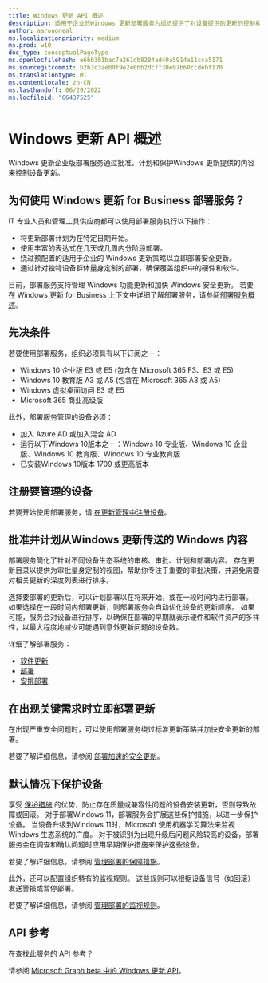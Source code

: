 ```yaml
---
title: Windows 更新 API 概述
description: 适用于企业的Windows 更新部署服务为组织提供了对设备提供的更新的控制权。
author: aarononeal
ms.localizationpriority: medium
ms.prod: w10
doc_type: conceptualPageType
ms.openlocfilehash: e6bb301bac7a261db8284ad40a5914a11cca5171
ms.sourcegitcommit: b2b3c3ae00f9e2e0bb2dcff30e97b60ccdebf170
ms.translationtype: MT
ms.contentlocale: zh-CN
ms.lasthandoff: 06/29/2022
ms.locfileid: "66437525"
---
```

# <a name="windows-updates-api-overview"></a>Windows 更新 API 概述

Windows 更新企业版部署服务通过批准、计划和保护Windows 更新提供的内容来控制设备更新。

## <a name="why-use-the-windows-update-for-business-deployment-service"></a>为何使用 Windows 更新 for Business 部署服务？

IT 专业人员和管理工具供应商都可以使用部署服务执行以下操作：
* 将更新部署计划为在特定日期开始。
* 使用丰富的表达式在几天或几周内分阶段部署。
* 绕过预配置的适用于企业的 Windows 更新策略以立即部署安全更新。
* 通过针对独特设备群体量身定制的部署，确保覆盖组织中的硬件和软件。

目前，部署服务支持管理 Windows 功能更新和加快 Windows 安全更新。 若要在 Windows 更新 for Business 上下文中详细了解部署服务，请参阅[部署服务概述](/windows/deployment/update/deployment-service-overview)。

## <a name="prerequisites"></a>先决条件

若要使用部署服务，组织必须具有以下订阅之一：
* Windows 10 企业版 E3 或 E5 (包含在 Microsoft 365 F3、E3 或 E5) 
* Windows 10 教育版 A3 或 A5 (包含在 Microsoft 365 A3 或 A5) 
* Windows 虚拟桌面访问 E3 或 E5
* Microsoft 365 商业高级版

此外，部署服务管理的设备必须：
* 加入 Azure AD 或加入混合 AD
* 运行以下Windows 10版本之一：Windows 10 专业版、Windows 10 企业版、Windows 10 教育版、Windows 10 专业教育版
* 已安装Windows 10版本 1709 或更高版本

## <a name="enroll-devices-to-be-managed"></a>注册要管理的设备

若要开始使用部署服务，请 [在更新管理中注册设备](windowsupdates-enroll.md)。

## <a name="approve-and-schedule-windows-content-delivered-from-windows-update"></a>批准并计划从Windows 更新传送的 Windows 内容

部署服务简化了针对不同设备生态系统的审核、审批、计划和部署内容。 存在更新目录以提供为审批量身定制的视图，帮助你专注于重要的审批决策，并避免需要对相关更新的深度列表进行排序。

选择要部署的更新后，可以计划部署以在将来开始，或在一段时间内进行部署。 如果选择在一段时间内部署更新，则部署服务会自动优化设备的更新顺序。 如果可能，服务会对设备进行排序，以确保在部署的早期就表示硬件和软件资产的多样性，以最大程度地减少可能遇到意外更新问题的设备数。 

详细了解部署服务：
* [软件更新](windowsupdates-software-updates.md)
* [部署](windowsupdates-deployments.md)
* [安排部署](windowsupdates-schedule-deployment.md)

## <a name="immediately-deploy-an-update-when-critical-needs-arise"></a>在出现关键需求时立即部署更新

在出现严重安全问题时，可以使用部署服务绕过标准更新策略并加快安全更新的部署。

若要了解详细信息，请参阅 [部署加速的安全更新](windowsupdates-deploy-expedited-update.md)。

## <a name="protect-devices-by-default"></a>默认情况下保护设备

享受 [保护措施](/windows/deployment/update/safeguard-holds) 的优势，防止存在质量或兼容性问题的设备安装更新，否则导致故障或回滚。 对于部署Windows 11，部署服务会扩展这些保护措施，以进一步保护设备。 当设备升级到Windows 11时，Microsoft 使用机器学习算法来监视 Windows 生态系统的广度。 对于被识别为出现升级后问题风险较高的设备，部署服务会在调查和确认问题时应用早期保护措施来保护这些设备。

若要了解详细信息，请参阅 [管理部署的保障措施](windowsupdates-manage-safeguards.md)。

此外，还可以配置组织特有的监视规则。 这些规则可以根据设备信号（如回滚）发送警报或暂停部署。

若要了解详细信息，请参阅 [管理部署的监视规则](windowsupdates-manage-monitoring-rules.md)。

## <a name="api-reference"></a>API 参考

在查找此服务的 API 参考？

请参阅 [Microsoft Graph beta 中的 Windows 更新 API](/graph/api/resources/windowsupdates-updates?view=graph-rest-beta&preserve-view=true)。
